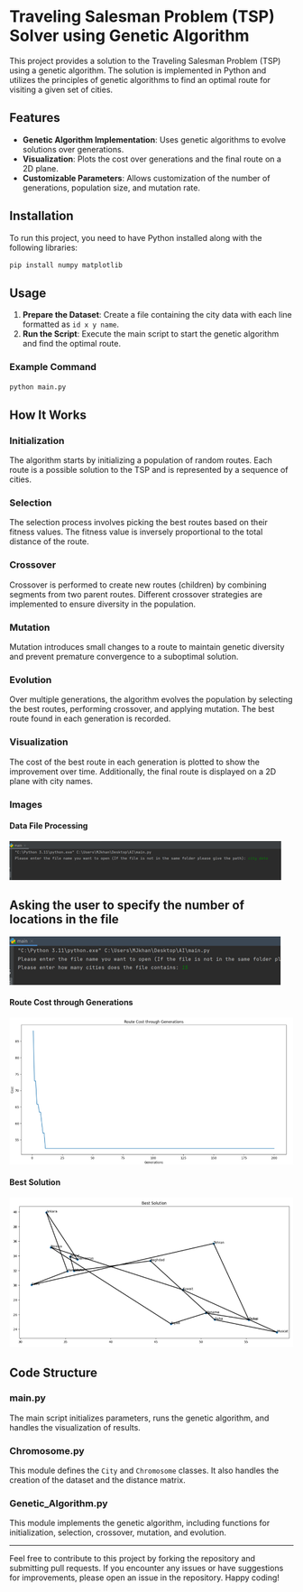 # Traveling Salesman Problem (TSP) Solver using Genetic Algorithm

This project provides a solution to the Traveling Salesman Problem (TSP) using a genetic algorithm. The solution is implemented in Python and utilizes the principles of genetic algorithms to find an optimal route for visiting a given set of cities.

## Features

- **Genetic Algorithm Implementation**: Uses genetic algorithms to evolve solutions over generations.
- **Visualization**: Plots the cost over generations and the final route on a 2D plane.
- **Customizable Parameters**: Allows customization of the number of generations, population size, and mutation rate.

## Installation

To run this project, you need to have Python installed along with the following libraries:

```sh
pip install numpy matplotlib
```

## Usage

1. **Prepare the Dataset**: Create a file containing the city data with each line formatted as `id x y name`.
2. **Run the Script**: Execute the main script to start the genetic algorithm and find the optimal route.

### Example Command

```sh
python main.py
```

## How It Works

### Initialization

The algorithm starts by initializing a population of random routes. Each route is a possible solution to the TSP and is represented by a sequence of cities.

### Selection

The selection process involves picking the best routes based on their fitness values. The fitness value is inversely proportional to the total distance of the route.

### Crossover

Crossover is performed to create new routes (children) by combining segments from two parent routes. Different crossover strategies are implemented to ensure diversity in the population.

### Mutation

Mutation introduces small changes to a route to maintain genetic diversity and prevent premature convergence to a suboptimal solution.

### Evolution

Over multiple generations, the algorithm evolves the population by selecting the best routes, performing crossover, and applying mutation. The best route found in each generation is recorded.

### Visualization

The cost of the best route in each generation is plotted to show the improvement over time. Additionally, the final route is displayed on a 2D plane with city names.

### Images

#### Data File Processing

![Data File](./images/data_file.png)

## Asking the user to specify the number of locations in the file

![Number of locations](./images/number_of_location.png)

#### Route Cost through Generations

![Route Cost through Generations](./images/cost_generation.png)

#### Best Solution

![Best Solution](./images/final_route.png)

## Code Structure

### main.py

The main script initializes parameters, runs the genetic algorithm, and handles the visualization of results.

### Chromosome.py

This module defines the `City` and `Chromosome` classes. It also handles the creation of the dataset and the distance matrix.

### Genetic_Algorithm.py

This module implements the genetic algorithm, including functions for initialization, selection, crossover, mutation, and evolution.

---

Feel free to contribute to this project by forking the repository and submitting pull requests. If you encounter any issues or have suggestions for improvements, please open an issue in the repository. Happy coding!

